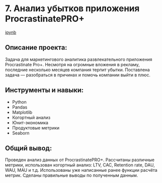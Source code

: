 # 7.  Анализ убытков приложения ProcrastinatePRO+
[ipynb](https://github.com/AmestOsipyan/Portfolio_Data-Analytics/blob/main/7.%20Loss%20analysis%20for%20App/P7_LossAnalysis.ipynb)


## Описание проекта:
Задача для маркетингового аналитика развлекательного приложения Procrastinate Pro+. Несмотря на огромные вложения в рекламу, последние несколько месяцев компания терпит убытки. Поставлена задача — разобраться в причинах и помочь компании выйти в плюс.


## Инструменты и навыки:
- Python
- Pandas
- Matplotlib
- Когортный анализ
- Юнит-экономика
- Продуктовые метрики
- Seaborn

## Общий вывод:
Проведен анализ данных от ProcrastinatePRO+.
Рассчитаны различные метрики, использован когортный анализ: LTV, CAC, Retention rate, DAU, WAU, MAU и т.д. Использованы уже написанные ранее функции расчёта метрик. Сделаны правильные выводы по полученным данным.
